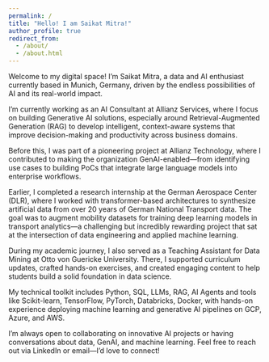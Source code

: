 ```yaml
---
permalink: /
title: "Hello! I am Saikat Mitra!"
author_profile: true
redirect_from: 
  - /about/
  - /about.html
---
```





Welcome to my digital space! I’m Saikat Mitra, a data and AI enthusiast currently based in Munich, Germany, driven by the endless possibilities of AI and its real-world impact.

I’m currently working as an AI Consultant at Allianz Services, where I focus on building Generative AI solutions, especially around Retrieval-Augmented Generation (RAG) to develop intelligent, context-aware systems that improve decision-making and productivity across business domains.

Before this, I was part of a pioneering project at Allianz Technology, where I contributed to making the organization GenAI-enabled—from identifying use cases to building PoCs that integrate large language models into enterprise workflows.

Earlier, I completed a research internship at the German Aerospace Center (DLR), where I worked with transformer-based architectures to synthesize artificial data from over 20 years of German National Transport data. The goal was to augment mobility datasets for training deep learning models in transport analytics—a challenging but incredibly rewarding project that sat at the intersection of data engineering and applied machine learning.

During my academic journey, I also served as a Teaching Assistant for Data Mining at Otto von Guericke University. There, I supported curriculum updates, crafted hands-on exercises, and created engaging content to help students build a solid foundation in data science.

My technical toolkit includes Python, SQL, LLMs, RAG, AI Agents and tools like Scikit-learn, TensorFlow, PyTorch, Databricks, Docker, with hands-on experience deploying machine learning and generative AI pipelines on GCP, Azure, and AWS.

I’m always open to collaborating on innovative AI projects or having conversations about data, GenAI, and machine learning. Feel free to reach out via LinkedIn or email—I’d love to connect!
